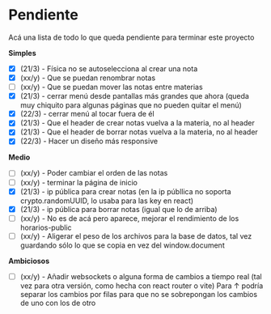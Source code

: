 # Pendiente
Acá una lista de todo lo que queda pendiente para terminar este proyecto

**Simples**
- [x] (21/3) - Física no se autoselecciona al crear una nota
- [x] (xx/y) - Que se puedan renombrar notas
- [ ] (xx/y) - Que se puedan mover las notas entre materias
- [x] (21/3) - cerrar menú desde pantallas más grandes que ahora (queda muy chiquito para algunas páginas que no pueden quitar el menú)
- [x] (22/3) - cerrar menú al tocar fuera de él
- [x] (21/3) - Que el header de crear notas vuelva a la materia, no al header
- [x] (21/3) - Que el header de borrar notas vuelva a la materia, no al header
- [x] (22/3) - Hacer un diseño más responsive

**Medio**
- [ ] (xx/y) - Poder cambiar el orden de las notas
- [ ] (xx/y) - terminar la página de inicio
- [x] (21/3) - ip pública para crear notas (en la ip públlica no soporta crypto.randomUUID, lo usaba para las key en react)
- [x] (21/3) - ip pública para borrar notas (igual que lo de arriba)
- [ ] (xx/y) - No es de acá pero aparece, mejorar el rendimiento de los horarios-public
- [ ] (xx/y) - Aligerar el peso de los archivos para la base de datos, tal vez guardando sólo lo que se copia en vez del window.document

**Ambiciosos**
- [ ] (xx/y) - Añadir websockets o alguna forma de cambios a tiempo real (tal vez para otra versión, como hecha con react router o vite)
  Para ↑ podría separar los cambios por filas para que no se sobrepongan los cambios de uno con los de otro